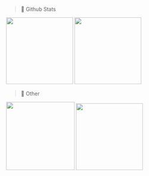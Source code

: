 >:blue_book: Github Stats
<p>
  <img height="180em" src="https://github-readme-stats.vercel.app/api?username=mk3058&show_icons=true&theme=tokyonight">
  <img height="180em" src="https://github-readme-stats.vercel.app/api/top-langs/?username=mk3058&show_icons=true&theme=tokyonight">
</p>

>:nut_and_bolt: Other
<p>
  <img height="184em" src="https://badge42.vercel.app/api/v2/clbbv4llo00110fl50sfmtbat/stats?cursusId=21&coalitionId=87">
  <img height="180em" src="http://mazassumnida.wtf/api/v2/generate_badge?boj=alsrb704">
</p>

